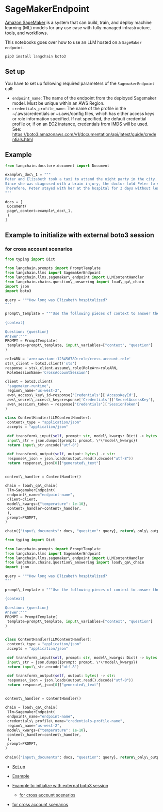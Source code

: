 # SageMakerEndpoint

[Amazon SageMaker](https://aws.amazon.com/sagemaker/) is a system that can build, train, and deploy machine learning (ML) models for any use case with fully managed infrastructure, tools, and workflows.

This notebooks goes over how to use an LLM hosted on a `SageMaker endpoint`.

```bash
pip3 install langchain boto3  

```

## Set up[​](#set-up "Direct link to Set up")

You have to set up following required parameters of the `SagemakerEndpoint` call:

- `endpoint_name`: The name of the endpoint from the deployed Sagemaker model.
  Must be unique within an AWS Region.
- `credentials_profile_name`: The name of the profile in the ~/.aws/credentials or ~/.aws/config files, which
  has either access keys or role information specified.
  If not specified, the default credential profile or, if on an EC2 instance,
  credentials from IMDS will be used.
  See: <https://boto3.amazonaws.com/v1/documentation/api/latest/guide/credentials.html>

## Example[​](#example "Direct link to Example")

```python
from langchain.docstore.document import Document  

```

```python
example\_doc\_1 = """  
Peter and Elizabeth took a taxi to attend the night party in the city. While in the party, Elizabeth collapsed and was rushed to the hospital.  
Since she was diagnosed with a brain injury, the doctor told Peter to stay besides her until she gets well.  
Therefore, Peter stayed with her at the hospital for 3 days without leaving.  
"""  
  
docs = [  
 Document(  
 page\_content=example\_doc\_1,  
 )  
]  

```

## Example to initialize with external boto3 session[​](#example-to-initialize-with-external-boto3-session "Direct link to Example to initialize with external boto3 session")

### for cross account scenarios[​](#for-cross-account-scenarios "Direct link to for cross account scenarios")

```python
from typing import Dict  
  
from langchain.prompts import PromptTemplate  
from langchain.llms import SagemakerEndpoint  
from langchain.llms.sagemaker\_endpoint import LLMContentHandler  
from langchain.chains.question\_answering import load\_qa\_chain  
import json  
import boto3  
  
query = """How long was Elizabeth hospitalized?  
"""  
  
prompt\_template = """Use the following pieces of context to answer the question at the end.  
  
{context}  
  
Question: {question}  
Answer:"""  
PROMPT = PromptTemplate(  
 template=prompt\_template, input\_variables=["context", "question"]  
)  
  
roleARN = 'arn:aws:iam::123456789:role/cross-account-role'  
sts\_client = boto3.client('sts')  
response = sts\_client.assume\_role(RoleArn=roleARN,   
 RoleSessionName='CrossAccountSession')  
  
client = boto3.client(  
 "sagemaker-runtime",  
 region\_name="us-west-2",   
 aws\_access\_key\_id=response['Credentials']['AccessKeyId'],  
 aws\_secret\_access\_key=response['Credentials']['SecretAccessKey'],  
 aws\_session\_token = response['Credentials']['SessionToken']  
)  
  
class ContentHandler(LLMContentHandler):  
 content\_type = "application/json"  
 accepts = "application/json"  
  
 def transform\_input(self, prompt: str, model\_kwargs: Dict) -> bytes:  
 input\_str = json.dumps({prompt: prompt, \*\*model\_kwargs})  
 return input\_str.encode("utf-8")  
  
 def transform\_output(self, output: bytes) -> str:  
 response\_json = json.loads(output.read().decode("utf-8"))  
 return response\_json[0]["generated\_text"]  
  
  
content\_handler = ContentHandler()  
  
chain = load\_qa\_chain(  
 llm=SagemakerEndpoint(  
 endpoint\_name="endpoint-name",  
 client=client,  
 model\_kwargs={"temperature": 1e-10},  
 content\_handler=content\_handler,  
 ),  
 prompt=PROMPT,  
)  
  
chain({"input\_documents": docs, "question": query}, return\_only\_outputs=True)  

```

```python
from typing import Dict  
  
from langchain.prompts import PromptTemplate  
from langchain.llms import SagemakerEndpoint  
from langchain.llms.sagemaker\_endpoint import LLMContentHandler  
from langchain.chains.question\_answering import load\_qa\_chain  
import json  
  
query = """How long was Elizabeth hospitalized?  
"""  
  
prompt\_template = """Use the following pieces of context to answer the question at the end.  
  
{context}  
  
Question: {question}  
Answer:"""  
PROMPT = PromptTemplate(  
 template=prompt\_template, input\_variables=["context", "question"]  
)  
  
  
class ContentHandler(LLMContentHandler):  
 content\_type = "application/json"  
 accepts = "application/json"  
  
 def transform\_input(self, prompt: str, model\_kwargs: Dict) -> bytes:  
 input\_str = json.dumps({prompt: prompt, \*\*model\_kwargs})  
 return input\_str.encode("utf-8")  
  
 def transform\_output(self, output: bytes) -> str:  
 response\_json = json.loads(output.read().decode("utf-8"))  
 return response\_json[0]["generated\_text"]  
  
  
content\_handler = ContentHandler()  
  
chain = load\_qa\_chain(  
 llm=SagemakerEndpoint(  
 endpoint\_name="endpoint-name",  
 credentials\_profile\_name="credentials-profile-name",  
 region\_name="us-west-2",  
 model\_kwargs={"temperature": 1e-10},  
 content\_handler=content\_handler,  
 ),  
 prompt=PROMPT,  
)  
  
chain({"input\_documents": docs, "question": query}, return\_only\_outputs=True)  

```

- [Set up](#set-up)

- [Example](#example)

- [Example to initialize with external boto3 session](#example-to-initialize-with-external-boto3-session)

  - [for cross account scenarios](#for-cross-account-scenarios)

- [for cross account scenarios](#for-cross-account-scenarios)
